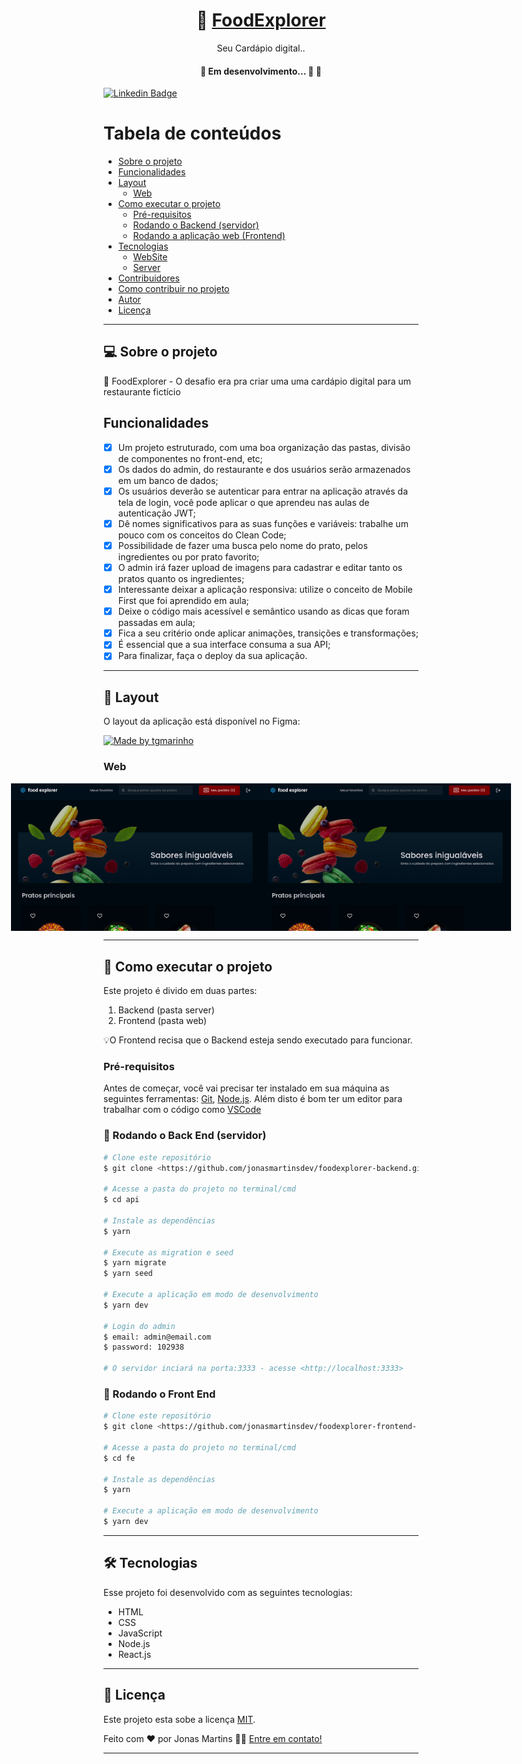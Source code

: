 
<h1 align="center">
     🥗 <a href="#" alt="site do ecoleta"> FoodExplorer </a>
</h1>

 <p align="center"> Seu Cardápio digital.. </p>

 
<h4 align="center">
	🚧   Em desenvolvimento... 🚀 🚧
</h4>


[![Linkedin Badge](https://img.shields.io/badge/-JonasMartins-blue?style=flat-square&logo=Linkedin&logoColor=white&link=https://https://www.linkedin.com/in/jonas-martins-950a30184/)](https://www.linkedin.com/in/jonas-martins-950a30184/)

Tabela de conteúdos
=================
<!--ts-->
   * [Sobre o projeto](#-sobre-o-projeto)
   * [Funcionalidades](#-funcionalidades)
   * [Layout](#-layout)
     * [Web](#web)
   * [Como executar o projeto](#-como-executar-o-projeto)
     * [Pré-requisitos](#pré-requisitos)
     * [Rodando o Backend (servidor)](#user-content--rodando-o-backend-servidor)
     * [Rodando a aplicação web (Frontend)](#user-content--rodando-a-aplicação-web-frontend)
   * [Tecnologias](#-tecnologias)
     * [WebSite](#user-content-website--react)
     * [Server](#user-content-server--nodejs)
   * [Contribuidores](#-contribuidores)
   * [Como contribuir no projeto](#-como-contribuir-no-projeto)
   * [Autor](#-autor)
   * [Licença](#user-content--licença)
<!--te-->

---

## 💻 Sobre o projeto

  🥗  FoodExplorer - O desafio era pra criar uma uma cardápio digital para um restaurante fictício


## Funcionalidades

- [x] Um projeto estruturado, com uma boa organização das pastas, divisão de componentes no front-end, etc;
- [x] Os dados do admin, do restaurante e dos usuários serão armazenados em um banco de dados;
- [x] Os usuários deverão se autenticar para entrar na aplicação através da tela de login, você pode aplicar o que aprendeu nas aulas de autenticação JWT;
- [x] Dê nomes significativos para as suas funções e variáveis: trabalhe um pouco com os conceitos do Clean Code;
- [x] Possibilidade de fazer uma busca pelo nome do prato, pelos ingredientes ou por prato favorito;
- [x] O admin irá fazer upload de imagens para cadastrar e editar tanto os pratos quanto os ingredientes;
- [x] Interessante deixar a aplicação responsiva: utilize o conceito de Mobile First que foi aprendido em aula;
- [x] Deixe o código mais acessível e semântico usando as dicas que foram passadas em aula;
- [x] Fica a seu critério onde aplicar animações, transições e transformações;
- [x] É essencial que a sua interface consuma a sua API;
- [x] Para finalizar, faça o deploy da sua aplicação.

---

## 🎨 Layout

O layout da aplicação está disponível no Figma:

<a href="https://www.figma.com/file/GkqG5AUJe3ppcUEHfvOX6z/food-explorer?node-id=0%3A1">
  <img alt="Made by tgmarinho" src="https://img.shields.io/badge/Acessar%20Layout%20-Figma-%2304D361">
</a>





### Web

<p align="center" style="display: flex; align-items: flex-start; justify-content: center;">
  <img alt="FoodExplorer" title="#FoodExplorer" src=".github/web.png" width="400px">

  <img alt="FoodExplorer" title="#NextLevelWeek" src=".github/web.png" width="400px">
</p>

---

## 🚀 Como executar o projeto

Este projeto é divido em duas partes:
1. Backend (pasta server) 
2. Frontend (pasta web)

💡O Frontend recisa que o Backend esteja sendo executado para funcionar.


### Pré-requisitos

Antes de começar, você vai precisar ter instalado em sua máquina as seguintes ferramentas:
[Git](https://git-scm.com), [Node.js](https://nodejs.org/en/). 
Além disto é bom ter um editor para trabalhar com o código como [VSCode](https://code.visualstudio.com/)

### 🎲 Rodando o Back End (servidor)

```bash
# Clone este repositório
$ git clone <https://github.com/jonasmartinsdev/foodexplorer-backend.git>

# Acesse a pasta do projeto no terminal/cmd
$ cd api

# Instale as dependências
$ yarn

# Execute as migration e seed
$ yarn migrate
$ yarn seed

# Execute a aplicação em modo de desenvolvimento
$ yarn dev

# Login do admin
$ email: admin@email.com
$ password: 102938

# O servidor inciará na porta:3333 - acesse <http://localhost:3333>
```


### 🎲 Rodando o Front End

```bash
# Clone este repositório
$ git clone <https://github.com/jonasmartinsdev/foodexplorer-frontend-.gitt>

# Acesse a pasta do projeto no terminal/cmd
$ cd fe

# Instale as dependências
$ yarn

# Execute a aplicação em modo de desenvolvimento
$ yarn dev

```

---

## 🛠 Tecnologias

Esse projeto foi desenvolvido com as seguintes tecnologias:

- HTML
- CSS
- JavaScript
- Node.js
- React.js

---

## 📝 Licença

Este projeto esta sobe a licença [MIT](./LICENSE).

Feito com ❤️ por Jonas Martins 👋🏽 [Entre em contato!](https://www.linkedin.com/in/jonas-martins-950a30184)

---


<!-- ##  Versões do README

[Português 🇧🇷](./README.md)  |  [Inglês🇺🇸](./README-en.md) -->